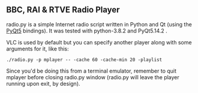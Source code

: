 ## BBC, RAI & RTVE Radio Player

radio.py is a simple Internet radio script written in Python and Qt (using the [PyQt5][0] bindings). It was tested with python-3.8.2 and PyQt5.14.2 .

VLC is used by default but you can specify another player along with some arguments for it, like this:

`./radio.py -p mplayer -- -cache 60 -cache-min 20 -playlist`

Since you'd be doing this from a terminal emulator, remember to quit mplayer before closing radio.py window (radio.py will leave the player running upon exit, by design).

[0]: https://www.riverbankcomputing.com/software/pyqt/intro

